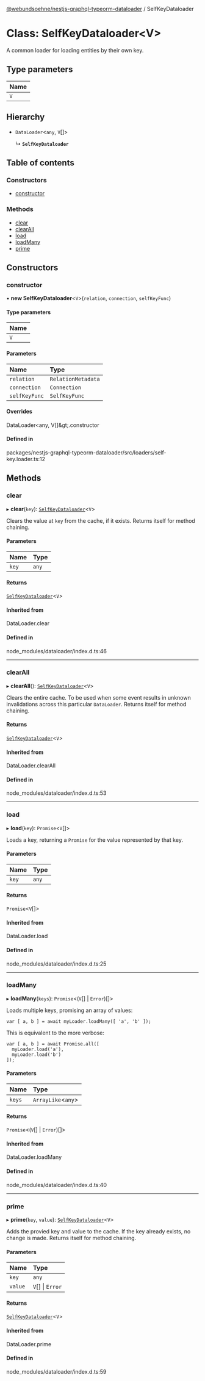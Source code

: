 [@webundsoehne/nestjs-graphql-typeorm-dataloader](../README.md) / SelfKeyDataloader

# Class: SelfKeyDataloader<V\>

A common loader for loading entities by their own key.

## Type parameters

| Name |
| :------ |
| `V` |

## Hierarchy

- `DataLoader`<`any`, `V`[]\>

  ↳ **`SelfKeyDataloader`**

## Table of contents

### Constructors

- [constructor](SelfKeyDataloader.md#constructor)

### Methods

- [clear](SelfKeyDataloader.md#clear)
- [clearAll](SelfKeyDataloader.md#clearall)
- [load](SelfKeyDataloader.md#load)
- [loadMany](SelfKeyDataloader.md#loadmany)
- [prime](SelfKeyDataloader.md#prime)

## Constructors

### constructor

• **new SelfKeyDataloader**<`V`\>(`relation`, `connection`, `selfKeyFunc`)

#### Type parameters

| Name |
| :------ |
| `V` |

#### Parameters

| Name | Type |
| :------ | :------ |
| `relation` | `RelationMetadata` |
| `connection` | `Connection` |
| `selfKeyFunc` | `SelfKeyFunc` |

#### Overrides

DataLoader&lt;any, V[]\&gt;.constructor

#### Defined in

packages/nestjs-graphql-typeorm-dataloader/src/loaders/self-key.loader.ts:12

## Methods

### clear

▸ **clear**(`key`): [`SelfKeyDataloader`](SelfKeyDataloader.md)<`V`\>

Clears the value at `key` from the cache, if it exists. Returns itself for
method chaining.

#### Parameters

| Name | Type |
| :------ | :------ |
| `key` | `any` |

#### Returns

[`SelfKeyDataloader`](SelfKeyDataloader.md)<`V`\>

#### Inherited from

DataLoader.clear

#### Defined in

node_modules/dataloader/index.d.ts:46

___

### clearAll

▸ **clearAll**(): [`SelfKeyDataloader`](SelfKeyDataloader.md)<`V`\>

Clears the entire cache. To be used when some event results in unknown
invalidations across this particular `DataLoader`. Returns itself for
method chaining.

#### Returns

[`SelfKeyDataloader`](SelfKeyDataloader.md)<`V`\>

#### Inherited from

DataLoader.clearAll

#### Defined in

node_modules/dataloader/index.d.ts:53

___

### load

▸ **load**(`key`): `Promise`<`V`[]\>

Loads a key, returning a `Promise` for the value represented by that key.

#### Parameters

| Name | Type |
| :------ | :------ |
| `key` | `any` |

#### Returns

`Promise`<`V`[]\>

#### Inherited from

DataLoader.load

#### Defined in

node_modules/dataloader/index.d.ts:25

___

### loadMany

▸ **loadMany**(`keys`): `Promise`<(`V`[] \| `Error`)[]\>

Loads multiple keys, promising an array of values:

    var [ a, b ] = await myLoader.loadMany([ 'a', 'b' ]);

This is equivalent to the more verbose:

    var [ a, b ] = await Promise.all([
      myLoader.load('a'),
      myLoader.load('b')
    ]);

#### Parameters

| Name | Type |
| :------ | :------ |
| `keys` | `ArrayLike`<`any`\> |

#### Returns

`Promise`<(`V`[] \| `Error`)[]\>

#### Inherited from

DataLoader.loadMany

#### Defined in

node_modules/dataloader/index.d.ts:40

___

### prime

▸ **prime**(`key`, `value`): [`SelfKeyDataloader`](SelfKeyDataloader.md)<`V`\>

Adds the provied key and value to the cache. If the key already exists, no
change is made. Returns itself for method chaining.

#### Parameters

| Name | Type |
| :------ | :------ |
| `key` | `any` |
| `value` | `V`[] \| `Error` |

#### Returns

[`SelfKeyDataloader`](SelfKeyDataloader.md)<`V`\>

#### Inherited from

DataLoader.prime

#### Defined in

node_modules/dataloader/index.d.ts:59
